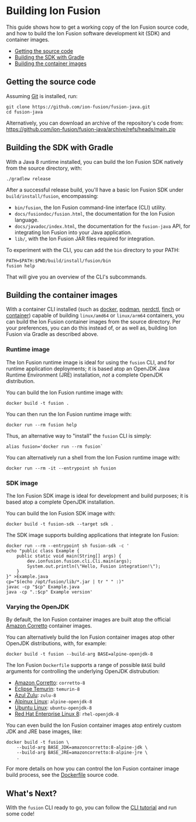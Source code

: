 <!-- Copyright Ion Fusion contributors. All rights reserved. -->
<!-- SPDX-License-Identifier: Apache-2.0 -->

# Building Ion Fusion

This guide shows how to get a working copy of the Ion Fusion source code, and
how to build the Ion Fusion software development kit (SDK) and container images.

- [Getting the source code](#getting-the-source-code)
- [Building the SDK with Gradle](#building-the-sdk-with-gradle)
- [Building the container images](#building-the-container-images)


## Getting the source code

Assuming [Git][] is installed, run:

    git clone https://github.com/ion-fusion/fusion-java.git
    cd fusion-java

Alternatively, you can download an archive of the repository's code from:
<https://github.com/ion-fusion/fusion-java/archive/refs/heads/main.zip>

[Git]: https://git-scm.com/


## Building the SDK with Gradle

With a Java 8 runtime installed, you can build the Ion Fusion SDK natively
from the source directory, with:

    ./gradlew release

After a successful release build, you'll have a basic Ion Fusion SDK under
`build/install/fusion`, encompassing:

* `bin/fusion`, the Ion Fusion command-line interface (CLI) utility.
* `docs/fusiondoc/fusion.html`, the documentation for the Ion Fusion language.
* `docs/javadoc/index.html`, the documentation for the `fusion-java` API, for integrating Ion Fusion into your Java application.
* `lib/`, with the Ion Fusion JAR files required for integration.

To experiment with the CLI, you can add the `bin` directory to your PATH:

    PATH=$PATH:$PWD/build/install/fusion/bin
    fusion help

That will give you an overview of the CLI's subcommands.


## Building the container images

With a container CLI installed (such as [docker][], [podman][], [nerdctl][],
[finch][] or [container][]) capable of building `linux/amd64` or `linux/arm64`
containers, you can build the Ion Fusion container images from the source
directory. Per your preferences, you can do this instead of, or as well as,
building Ion Fusion via Gradle as described above.

[docker]: https://www.docker.com/products/cli/
[podman]: https://podman.io/
[nerdctl]: https://github.com/containerd/nerdctl
[finch]: https://github.com/runfinch/finch
[container]: https://github.com/apple/container

### Runtime image

The Ion Fusion runtime image is ideal for using the `fusion` CLI, and for
runtime application deployments; it is based atop an OpenJDK Java Runtime
Environment (JRE) installation, *not* a complete OpenJDK distribution.

You can build the Ion Fusion runtime image with:

    docker build -t fusion .

You can then run the Ion Fusion runtime image with:

    docker run --rm fusion help

Thus, an alternative way to "install" the `fusion` CLI is simply:

    alias fusion='docker run --rm fusion`

You can alternatively run a shell from the Ion Fusion runtime image with:

    docker run --rm -it --entrypoint sh fusion

### SDK image

The Ion Fusion SDK image is ideal for development and build purposes; it is
based atop a complete OpenJDK installation.

You can build the Ion Fusion SDK image with:

    docker build -t fusion-sdk --target sdk .

The SDK image supports building applications that integrate Ion Fusion:

    docker run --rm --entrypoint sh fusion-sdk -c '
    echo "public class Example {
        public static void main(String[] args) {
            dev.ionfusion.fusion.cli.Cli.main(args);
            System.out.println(\"Hello, Fusion integration!\");
        }
    }" >Example.java
    cp="$(echo /opt/fusion/lib/*.jar | tr " " :)"
    javac -cp "$cp" Example.java
    java -cp ".:$cp" Example version'

### Varying the OpenJDK

By default, the Ion Fusion container images are built atop the official
[Amazon Corretto][] container images.

You can alternatively build the Ion Fusion container images atop other OpenJDK
distributions, with, for example:

    docker build -t fusion --build-arg BASE=alpine-openjdk-8

The Ion Fusion `Dockerfile` supports a range of possible `BASE` build arguments
for controlling the underlying OpenJDK distrubution:

- [Amazon Corretto][]: `corretto-8`
- [Eclipse Temurin](https://hub.docker.com/_/eclipse-temurin): `temurin-8`
- [Azul Zulu](https://hub.docker.com/r/azul/zulu-openjdk): `zulu-8`
- [Alpinux Linux](https://hub.docker.com/_/alpine): `alpine-openjdk-8`
- [Ubuntu Linux](https://hub.docker.com/_/ubuntu): `ubuntu-openjdk-8`
- [Red Hat Enterprise Linux 8](https://hub.docker.com/r/redhat/ubi8):
  `rhel-openjdk-8`

You can even build the Ion Fusion container images atop entirely custom JDK and
JRE base images, like:

    docker build -t fusion \
        --build-arg BASE_JDK=amazoncorretto:8-alpine-jdk \
        --build-arg BASE_JRE=amazoncorretto:8-alpine-jre \
        .

For more details on how you can control the Ion Fusion container image build
process, see the [Dockerfile](../../Dockerfile) source code.

[Amazon Corretto]: https://hub.docker.com/_/amazoncorretto


## What's Next?

With the `fusion` CLI ready to go, you can follow the
[CLI tutorial](tutorial_cli.html) and run some code!
